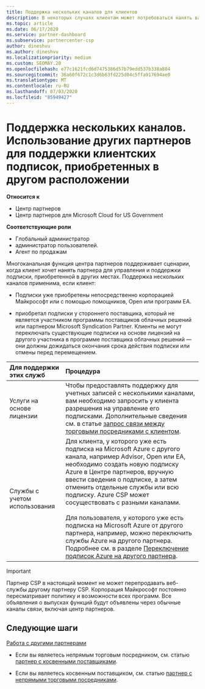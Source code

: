 ```yaml
---
title: Поддержка нескольких каналов для клиентов
description: В некоторых случаях клиентам может потребоваться нанять вас за предоставление и поддержку подписки, приобретенной в других местах.
ms.topic: article
ms.date: 06/17/2020
ms.service: partner-dashboard
ms.subservice: partnercenter-csp
author: dineshvu
ms.author: dineshvu
ms.localizationpriority: medium
ms.custom: SEOMAY.20
ms.openlocfilehash: e77c1621fcd6d7475386d57b79edd537b338a884
ms.sourcegitcommit: 36a60f672c1c3d6b63fd225d04c5ffa917694ae0
ms.translationtype: MT
ms.contentlocale: ru-RU
ms.lasthandoff: 07/03/2020
ms.locfileid: "85949427"
---
```

# <a name="multi-channel-support---using-other-partners-to-support-customer-subscriptions-purchased-elsewhere"></a>Поддержка нескольких каналов. Использование других партнеров для поддержки клиентских подписок, приобретенных в другом расположении

**Относится к**

- Центр партнеров
- Центр партнеров для Microsoft Cloud for US Government

**Соответствующие роли**

- Глобальный администратор
- администратор пользователей.
- Агент по продажам

Многоканальная функция центра партнеров поддерживает сценарии, когда клиент хочет нанять партнера для управления и поддержки подписки, приобретенной в других местах. Поддержка нескольких каналов применима, если клиент:

- Подписки уже приобретены непосредственно корпорацией Майкрософт или с помощью помощников, Open или программ EA.

- приобретал подписки у стороннего поставщика, который не является участником программы поставщиков облачных решений или партнером Microsoft Syndication Partner. Клиенты не могут переключать существующие подписки на основе лицензий на другого участника в программе поставщика облачных решений — они должны дожидаться окончания срока действия подписки или отмены перед перемещением.

|Для поддержки этих служб  | Процедура |
|:---------|:---------|
|Услуги на основе лицензии    | Чтобы предоставлять поддержку для учетных записей с несколькими каналами, вам необходимо запросить у клиента разрешения на управление его подписками. Дополнительные сведения см. в статье [запрос связи между торговыми посредниками с клиентом](request-a-relationship-with-a-customer.md).   |
|Службы с учетом использования     |  Для клиента, у которого уже есть подписка на Microsoft Azure с другого канала, например Advisor, Open или EA, необходимо создать новую подписку Azure в Центре партнеров, вручную ввести сведения о подписке, а затем отменить отдельные службы или всю подписку. Azure CSP может сосуществовать с разными каналами.<br/><br/> Для пользователя, у которого уже есть подписка на Microsoft Azure от другого партнера, например, можно переключить службы Azure на другого партнера.  Подробнее см. в разделе [Переключение подписок Azure на другого партнера](switch-azure-subscriptions-to-a-different-partner.md). |

> [!IMPORTANT]  
> Партнер CSP в настоящий момент не может перепродавать веб-службы другому партнеру CSP. Корпорация Майкрософт постоянно пересматривает политику и возможности всех программ. Все объявления о выпусках функций будут объявлены через обычные каналы связи, включая центр партнеров.

## <a name="next-steps"></a>Следующие шаги

[Работа с другими партнерами](work-with-other-partners.md)

- Если вы являетесь непрямым торговым посредником, см. статью [партнер с косвенными поставщиками](indirect-reseller-tasks-in-partner-center.md).

- Если вы являетесь косвенным поставщиком, см. статью [партнер с непрямыми торговыми посредниками](indirect-provider-tasks-in-partner-center.md).
